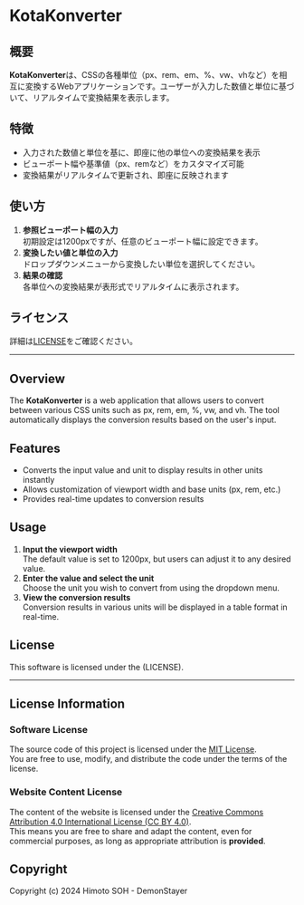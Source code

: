# KotaKonverter

## 概要
**KotaKonverter**は、CSSの各種単位（px、rem、em、%、vw、vhなど）を相互に変換するWebアプリケーションです。ユーザーが入力した数値と単位に基づいて、リアルタイムで変換結果を表示します。

## 特徴
- 入力された数値と単位を基に、即座に他の単位への変換結果を表示
- ビューポート幅や基準値（px、remなど）をカスタマイズ可能
- 変換結果がリアルタイムで更新され、即座に反映されます

## 使い方
1. **参照ビューポート幅の入力**  
   初期設定は1200pxですが、任意のビューポート幅に設定できます。
2. **変換したい値と単位の入力**  
   ドロップダウンメニューから変換したい単位を選択してください。
3. **結果の確認**  
   各単位への変換結果が表形式でリアルタイムに表示されます。

## ライセンス
詳細は[LICENSE](LICENSE)をご確認ください。

---

## Overview
The **KotaKonverter** is a web application that allows users to convert between various CSS units such as px, rem, em, %, vw, and vh. The tool automatically displays the conversion results based on the user's input.

## Features
- Converts the input value and unit to display results in other units instantly
- Allows customization of viewport width and base units (px, rem, etc.)
- Provides real-time updates to conversion results

## Usage
1. **Input the viewport width**  
   The default value is set to 1200px, but users can adjust it to any desired value.
2. **Enter the value and select the unit**  
   Choose the unit you wish to convert from using the dropdown menu.
3. **View the conversion results**  
   Conversion results in various units will be displayed in a table format in real-time.

## License
This software is licensed under the (LICENSE).

---

## License Information

### Software License
The source code of this project is licensed under the [MIT License](LICENSE).  
You are free to use, modify, and distribute the code under the terms of the license.

### Website Content License
The content of the website is licensed under the [Creative Commons Attribution 4.0 International License (CC BY 4.0)](LICENSE).  
This means you are free to share and adapt the content, even for commercial purposes, as long as appropriate attribution is **provided**.

## Copyright
Copyright (c) 2024 Himoto SOH - DemonStayer